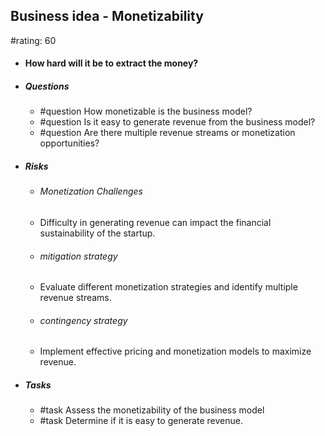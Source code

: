 ## Business idea - Monetizability
#rating: 60
- #### How hard will it be to extract the money?
- ##### Questions
  - #question How monetizable is the business model?
  - #question Is it easy to generate revenue from the business model?
  - #question Are there multiple revenue streams or monetization opportunities?
- ##### Risks

  - ###### Monetization Challenges
  - Difficulty in generating revenue can impact the financial sustainability of the startup.
  - ###### mitigation strategy
  - Evaluate different monetization strategies and identify multiple revenue streams.
  - ###### contingency strategy
  - Implement effective pricing and monetization models to maximize revenue.
- ##### Tasks
  - #task Assess the monetizability of the business model
  - #task  Determine if it is easy to generate revenue.


